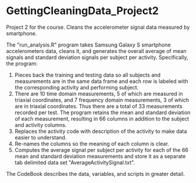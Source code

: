 # GettingCleaningData_Project2
Project 2 for the course. Cleans the accelerometer signal data measured by smartphone.


The "run_analysis.R" program takes Samsung Galaxy S smartphone accelerometers data, cleans it, and generates the overall average of mean signals and standard deviation signals per subject per activity.
Specifically, the program:
1. Pieces back the training and testing data so all subjects and measurements are in the same data frame and each row is labeled with the corresponding activity and performing subject.
2. There are 10 time domain measurements, 5 of which are measured in triaxial coordinates, and 7 frequency domain measurements, 3 of which are in triaxial coordinates. Thus there are a total of 33 measurements recorded per test. The program retains the mean and standard deviation of each measurement, resulting in 66 columns in addition to the subject and activity columns.
3. Replaces the activity code with description of the activity to make data easier to understand.
4. Re-names the columns so the meaning of each column is clear.
5. Computes the average signal per subject per activity for each of the 66 mean and standard deviation measurements and store it as a separate tab delimited data set "AverageActivitySignal.txt".

The CodeBook describes the data, variables, and scripts in greater detail.

